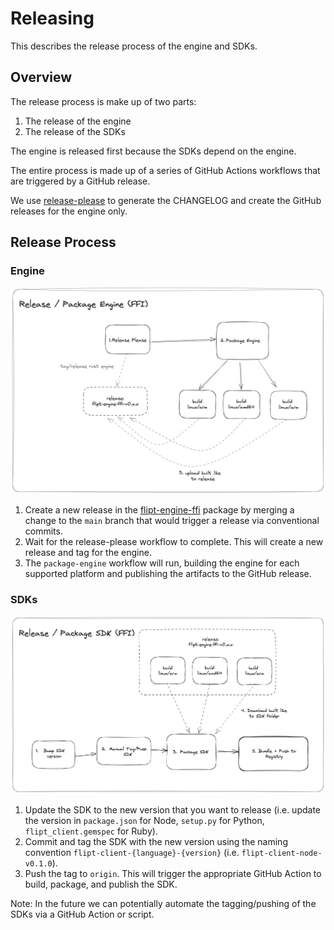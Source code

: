 # Releasing

This describes the release process of the engine and SDKs.

## Overview

The release process is make up of two parts:

1. The release of the engine
2. The release of the SDKs

The engine is released first because the SDKs depend on the engine.

The entire process is made up of a series of GitHub Actions workflows that are triggered by a GitHub release.

We use [release-please](https://github.com/googleapis/release-please>) to generate the CHANGELOG and create the GitHub releases for the engine only.

## Release Process

### Engine

<p align="center">
    <img src=".github/images/release-engine-ffi.png" width=600 />
</p>

1. Create a new release in the [flipt-engine-ffi](./flipt-engine-ffi) package by merging a change to the `main` branch that would trigger a release via conventional commits.
2. Wait for the release-please workflow to complete. This will create a new release and tag for the engine.
3. The `package-engine` workflow will run, building the engine for each supported platform and publishing the artifacts to the GitHub release.

### SDKs

<p align="center">
    <img src=".github/images/release-engine-ffi-sdk.png" width=600 />
</p>

1. Update the SDK to the new version that you want to release (i.e. update the version in `package.json` for Node, `setup.py` for Python, `flipt_client.gemspec` for Ruby).
1. Commit and tag the SDK with the new version using the naming convention `flipt-client-{language}-{version}` (i.e. `flipt-client-node-v0.1.0`).
1. Push the tag to `origin`. This will trigger the appropriate GitHub Action to build, package, and publish the SDK.

Note: In the future we can potentially automate the tagging/pushing of the SDKs via a GitHub Action or script.
